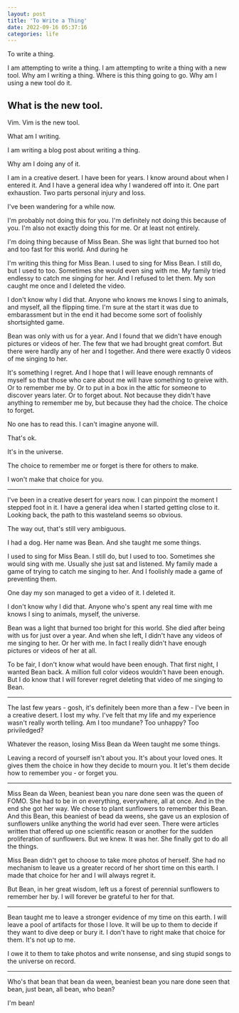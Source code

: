 ```yaml
---
layout: post
title: 'To Write a Thing'
date: 2022-09-16 05:37:16
categories: life
---
```


To write a thing.

I am attempting to write a thing. I am attempting to write a thing with a new
tool. Why am I writing a thing. Where is this thing going to go. Why am I
using a new tool do it.

## What is the new tool.

Vim. Vim is the new tool.

What am I writing.

I am writing a blog post about writing a thing.

Why am I doing any of it.

I am in a creative desert. I have been for years. I know around about when I
entered it. And I have a general idea why I wandered off into it. One part
exhaustion. Two parts personal injury and loss. 

I've been wandering for a while now. 

I'm probably not doing this for you. I'm definitely not doing this because of
you. I'm also not exactly doing this for me. Or at least not entirely. 

I'm doing thing because of Miss Bean. She was light that burned too hot and too
fast for this world. And during he

I'm writing this thing for Miss Bean. I used to sing for Miss Bean. I still do,
but I used to too. Sometimes she would even sing with me. My family tried endlessy to catch me singing for her. 
And I refused to let them. My son caught me once and I deleted the video. 

I don't know why I did that. Anyone who knows me knows I sing to animals, and
myself, all the flipping time. I'm sure at the start it was due to embarassment
but in the end it had become some sort of foolishly shortsighted game. 

Bean was only with us for a year. And I found that we didn't have enough
pictures or videos of her. The few that we had brought great comfort. But there
were hardly any of her and I together. And there were exactly 0 videos of me
singing to her.

It's something I regret. And I hope that I will leave enough remnants of myself
so that those who care about me will have something to greive with. Or to
remember me by. Or to put in a box in the attic for someone to discover years
later. Or to forget about. Not because they didn't have anything to remember me
by, but because they had the choice. The choice to forget. 

No one has to read this. I can't imagine anyone will. 

That's ok. 

It's in the universe. 

The choice to remember me or forget is there for others to make. 

I won't make that choice for you.

-----

I've been in a creative desert for years now. I can pinpoint the moment I
stepped foot in it. I have a general idea when I started getting close to it.
Looking back, the path to this wasteland seems so obvious.

The way out, that's still very ambiguous. 



I had a dog. Her name was Bean. And she taught me some things.

I used to sing for Miss Bean. I still do, but I used to too. Sometimes she
would sing with me. Usually she just sat and listened. My family made a game of
trying to catch me singing to her. And I foolishly made a game of preventing
them. 

One day my son managed to get a video of it. I deleted it.

I don't know why I did that. Anyone who's spent any real time with me knows I sing
to animals, myself, the universe. 

Bean was a light that burned too bright for this world. She died after being
with us for just over a year. And when she left, I didn't have any videos of me
singing to her. Or her with me. In fact I really didn't have enough pictures
or videos of her at all.

To be fair, I don't know what would have been enough. That first night, I
wanted Bean back. A million full color videos wouldn't have been enough. But I
do know that I will forever regret deleting that video of me singing to Bean. 

-----

The last few years - gosh, it's definitely been more than a few - I've been in
a creative desert. I lost my why. I've felt that my life and my experience
wasn't really worth telling. Am I too mundane? Too unhappy? Too priviledged? 

Whatever the reason, losing Miss Bean da Ween taught me some things. 

Leaving a record of yourself isn't about you. It's about your loved ones.
It gives them the choice in how they decide to mourn you. It let's them
decide how to remember you - or forget you. 

-----

Miss Bean da Ween, beaniest bean you nare done seen was the queen of FOMO. She
had to be in on everything, everywhere, all at once. And in the end she got her
way. We chose to plant sunflowers to remember this Bean. And this Bean, this beaniest
of bead da weens, she gave us an explosion of sunflowers unlike anything the
world had ever seen. There were articles written that offered up one
scientific reason or another for the sudden proliferation of sunflowers. But we
knew. It was her. She finally got to do all the things.

Miss Bean didn't get to choose to take more photos of herself. She had no
mechanism to leave us a greater record of her short time on this earth. I made
that choice for her and I will always regret it. 

But Bean, in her great wisdom, left us a forest of perennial sunflowers to
remember her by. I will forever be grateful to her for that. 

-----

Bean taught me to leave a stronger evidence of my time on this earth. I will
leave a pool of artifacts for those I love. It will be up to them to decide if
they want to dive deep or bury it.
I don't have to right make that
choice for them. It's not up to me. 

I owe it to them to take photos and write
nonsense, and sing stupid songs to the universe on record. 

-----

Who's that bean that bean da ween, beaniest bean you nare done seen that bean,
just bean, all bean, who bean?

I'm bean!
